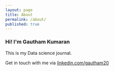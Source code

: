 ```yaml
---
layout: page
title: About
permalink: /about/
published: true
---
```


### Hi! I'm Gautham Kumaran

This is my Data science journal.

Get in touch with me via [linkedin.com/gautham20](linkedin.com/gautham20)